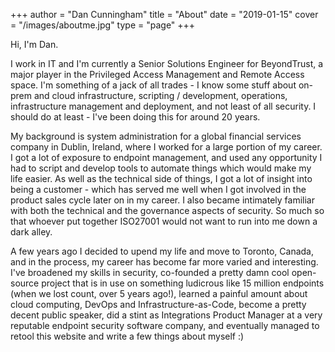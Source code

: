 +++
author = "Dan Cunningham"
title = "About"
date = "2019-01-15"
cover = "/images/aboutme.jpg"
type = "page"
+++

Hi, I'm Dan.

I work in IT and I'm currently a Senior Solutions Engineer for BeyondTrust, a major player in the Privileged Access Management and Remote Access space. I'm something of a jack of all trades - I know some stuff about on-prem and cloud infrastructure, scripting / development, operations, infrastructure management and deployment, and not least of all security. I should do at least - I've been doing this for around 20 years.

My background is system administration for a global financial services company in Dublin, Ireland, where I worked for a large portion of my career. I got a lot of exposure to endpoint management, and used any opportunity I had to script and develop tools to automate things which would make my life easier. As well as the technical side of things, I got a lot of insight into being a customer - which has served me well when I got involved in the product sales cycle later on in my career. I also became intimately familiar with both the technical and the governance aspects of security. So much so that whoever put together ISO27001 would not want to run into me down a dark alley.

A few years ago I decided to upend my life and move to Toronto, Canada, and in the process, my career has become far more varied and interesting. I've broadened my skills in security, co-founded a pretty damn cool open-source project that is in use on something ludicrous like 15 million endpoints (when we lost count, over 5 years ago!), learned a painful amount about cloud computing, DevOps and Infrastructure-as-Code, become a pretty decent public speaker, did a stint as Integrations Product Manager at a very reputable endpoint security software company, and eventually managed to retool this website and write a few things about myself :)
